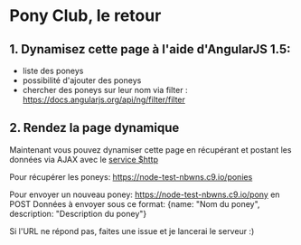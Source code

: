 # Pony Club, le retour

## 1. Dynamisez cette page à l'aide d'AngularJS 1.5:

- liste des poneys
- possibilité d'ajouter des poneys
- chercher des poneys sur leur nom via filter : https://docs.angularjs.org/api/ng/filter/filter

## 2. Rendez la page dynamique

Maintenant vous pouvez dynamiser cette page en récupérant et postant les données via AJAX avec le [service $http](https://docs.angularjs.org/tutorial/step_05)

Pour récupérer les poneys: https://node-test-nbwns.c9.io/ponies

Pour envoyer un nouveau poney: https://node-test-nbwns.c9.io/pony en POST
Données à envoyer sous ce format:
{name: "Nom du poney", description: "Description du poney"}

Si l'URL ne répond pas, faites une issue et je lancerai le serveur :)


